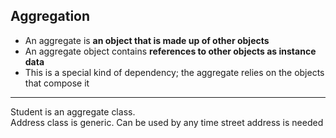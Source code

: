 ## Aggregation

- An aggregate is **an object that is made up of other objects**
- An aggregate object contains **references to other objects as instance data**
 - This is a special kind of dependency; the aggregate relies on the objects that compose it

---
Student is an aggregate class.   
Address class is generic. Can be used by any time street address is needed 
